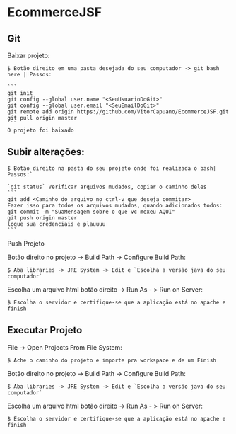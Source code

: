 # EcommerceJSF

Git
------------

Baixar projeto:

    $ Botão direito em uma pasta desejada do seu computador -> git bash here | Passos: 
    
    ```
    git init
    git config --global user.name "<SeuUsuarioDoGit>"
    git config --global user.email "<SeuEmailDoGit>"
    git remote add origin https://github.com/VitorCapuano/EcommerceJSF.git
    git pull origin master
    ```
    O projeto foi baixado

Subir alterações:
----------------
    
    $ Botão direito na pasta do seu projeto onde foi realizada o bash| Passos:`
    
    `git status` Verificar arquivos mudados, copiar o caminho deles
    ```
    git add <Caminho do arquivo no ctrl-v que deseja commitar>
    Fazer isso para todos os arquivos mudados, quando adicionados todos:
    git commit -m "SuaMensagem sobre o que vc mexeu AQUI"
    git push origin master
    logue sua credenciais e plauuuu
    ```

Push Projeto


Botão direito no projeto -> Build Path -> Configure Build Path:

    $ Aba libraries -> JRE System -> Edit e `Escolha a versão java do seu computador`


Escolha um arquivo html botão direito -> Run As - > Run on Server:

    $ Escolha o servidor e certifique-se que a aplicação está no apache e finish



Executar Projeto
------------

File -> Open Projects From File System:

    $ Ache o caminho do projeto e importe pra workspace e de um Finish


Botão direito no projeto -> Build Path -> Configure Build Path:

    $ Aba libraries -> JRE System -> Edit e `Escolha a versão java do seu computador`


Escolha um arquivo html botão direito -> Run As - > Run on Server:

    $ Escolha o servidor e certifique-se que a aplicação está no apache e finish

